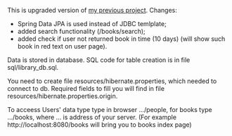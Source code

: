 This is upgraded version of [my previous project](https://github.com/Verytas/Library_books_records).
Changes:
- Spring Data JPA is used instead of JDBC temlplate;
- added search functionality (/books/search);
- added check if user not returned book in time (10 days) (will show such book in red text on user page).



Data is stored in database. SQL code for table creation is in file sql/library_db.sql.

You need to create file resources/hibernate.properties, which needed to connect to db.
Required fields to fill you will find in file resources/hibernate.properties.origin.

To acceess Users' data type type in browser .../people, for books type .../books, where ... is address of your server.
(For example http://localhost:8080/books will bring you to books index page)
